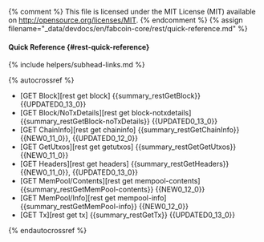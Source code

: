 {% comment %}
This file is licensed under the MIT License (MIT) available on
http://opensource.org/licenses/MIT.
{% endcomment %}
{% assign filename="_data/devdocs/en/fabcoin-core/rest/quick-reference.md" %}

#### Quick Reference {#rest-quick-reference}
{% include helpers/subhead-links.md %}

{% autocrossref %}

* [GET Block][rest get block] {{summary_restGetBlock}} {{UPDATED0_13_0}}
* [GET Block/NoTxDetails][rest get block-notxdetails] {{summary_restGetBlock-noTxDetails}} {{UPDATED0_13_0}}
* [GET ChainInfo][rest get chaininfo] {{summary_restGetChainInfo}} {{NEW0_11_0}}, {{UPDATED0_12_0}}
* [GET GetUtxos][rest get getutxos] {{summary_restGetGetUtxos}} {{NEW0_11_0}}
* [GET Headers][rest get headers] {{summary_restGetHeaders}} {{NEW0_11_0}}, {{UPDATED0_13_0}}
* [GET MemPool/Contents][rest get mempool-contents] {{summary_restGetMemPool-contents}} {{NEW0_12_0}}
* [GET MemPool/Info][rest get mempool-info] {{summary_restGetMemPool-info}} {{NEW0_12_0}}
* [GET Tx][rest get tx] {{summary_restGetTx}} {{UPDATED0_13_0}}

{% endautocrossref %}
